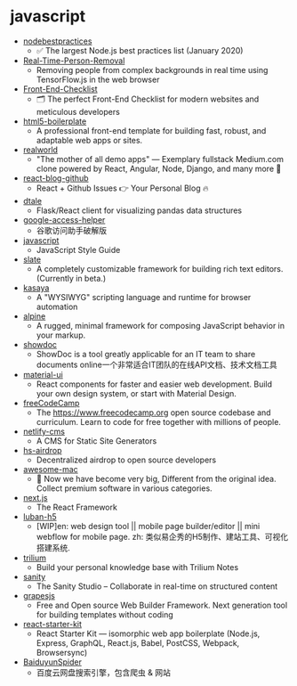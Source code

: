 # javascript
- [nodebestpractices](https://github.com/goldbergyoni/nodebestpractices)
  - ✅ The largest Node.js best practices list (January 2020)
- [Real-Time-Person-Removal](https://github.com/jasonmayes/Real-Time-Person-Removal)
  - Removing people from complex backgrounds in real time using TensorFlow.js in the web browser
- [Front-End-Checklist](https://github.com/thedaviddias/Front-End-Checklist)
  - 🗂 The perfect Front-End Checklist for modern websites and meticulous developers
- [html5-boilerplate](https://github.com/h5bp/html5-boilerplate)
  - A professional front-end template for building fast, robust, and adaptable web apps or sites.
- [realworld](https://github.com/gothinkster/realworld)
  - "The mother of all demo apps" — Exemplary fullstack Medium.com clone powered by React, Angular, Node, Django, and many more 🏅
- [react-blog-github](https://github.com/saadpasta/react-blog-github)
  - React + Github Issues 👉 Your Personal Blog 🔥
- [dtale](https://github.com/man-group/dtale)
  - Flask/React client for visualizing pandas data structures
- [google-access-helper](https://github.com/haotian-wang/google-access-helper)
  - 谷歌访问助手破解版
- [javascript](https://github.com/airbnb/javascript)
  - JavaScript Style Guide
- [slate](https://github.com/ianstormtaylor/slate)
  - A completely customizable framework for building rich text editors. (Currently in beta.)
- [kasaya](https://github.com/syscolabs/kasaya)
  - A "WYSIWYG" scripting language and runtime for browser automation
- [alpine](https://github.com/alpinejs/alpine)
  - A rugged, minimal framework for composing JavaScript behavior in your markup.
- [showdoc](https://github.com/star7th/showdoc)
  - ShowDoc is a tool greatly applicable for an IT team to share documents online一个非常适合IT团队的在线API文档、技术文档工具
- [material-ui](https://github.com/mui-org/material-ui)
  - React components for faster and easier web development. Build your own design system, or start with Material Design.
- [freeCodeCamp](https://github.com/freeCodeCamp/freeCodeCamp)
  - The https://www.freecodecamp.org open source codebase and curriculum. Learn to code for free together with millions of people.
- [netlify-cms](https://github.com/netlify/netlify-cms)
  - A CMS for Static Site Generators
- [hs-airdrop](https://github.com/handshake-org/hs-airdrop)
  - Decentralized airdrop to open source developers
- [awesome-mac](https://github.com/jaywcjlove/awesome-mac)
  -  Now we have become very big, Different from the original idea. Collect premium software in various categories.
- [next.js](https://github.com/zeit/next.js)
  - The React Framework
- [luban-h5](https://github.com/ly525/luban-h5)
  - [WIP]en: web design tool || mobile page builder/editor || mini webflow for mobile page. zh: 类似易企秀的H5制作、建站工具、可视化搭建系统.
- [trilium](https://github.com/zadam/trilium)
  - Build your personal knowledge base with Trilium Notes
- [sanity](https://github.com/sanity-io/sanity)
  - The Sanity Studio – Collaborate in real-time on structured content
- [grapesjs](https://github.com/artf/grapesjs)
  - Free and Open source Web Builder Framework. Next generation tool for building templates without coding
- [react-starter-kit](https://github.com/kriasoft/react-starter-kit)
  - React Starter Kit — isomorphic web app boilerplate (Node.js, Express, GraphQL, React.js, Babel, PostCSS, Webpack, Browsersync)
- [BaiduyunSpider](https://github.com/k1995/BaiduyunSpider)
  - 百度云网盘搜索引擎，包含爬虫 & 网站
